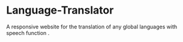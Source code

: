 # Language-Translator
A responsive website for the translation of any global languages with speech function .
